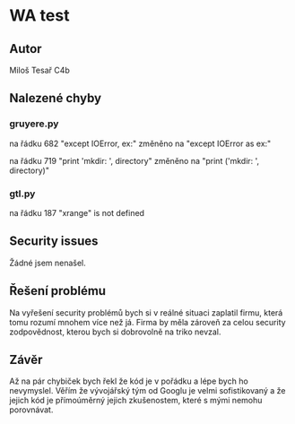 # WA test
 
## Autor
Miloš Tesař C4b

## Nalezené chyby

### gruyere.py

na řádku 682 "except IOError, ex:" změněno na "except IOError as ex:"

na řádku 719 "print 'mkdir: ', directory" změněno na "print ('mkdir: ', directory)"

### gtl.py
na řádku 187 "xrange" is not defined

## Security issues
Žádné jsem nenašel.

## Řešení problému
Na vyřešení security problémů bych si v reálné situaci zaplatil firmu, která tomu rozumí mnohem více než já. Firma by měla zároveň za celou security zodpovědnost, kterou bych si dobrovolně na triko nevzal.

## Závěr
Až na pár chybiček bych řekl že kód je v pořádku a lépe bych ho nevymyslel. Věřím že vývojářský tým od Googlu je velmi sofistikovaný a že jejich kód je přímoúměrný jejich zkušenostem, které s mými nemohu porovnávat.